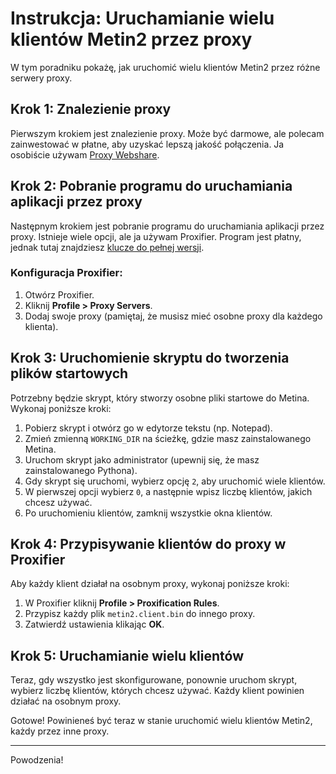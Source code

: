 # Instrukcja: Uruchamianie wielu klientów Metin2 przez proxy

W tym poradniku pokażę, jak uruchomić wielu klientów Metin2 przez różne serwery proxy. 

## Krok 1: Znalezienie proxy
Pierwszym krokiem jest znalezienie proxy. Może być darmowe, ale polecam zainwestować w płatne, aby uzyskać lepszą jakość połączenia. Ja osobiście używam [Proxy Webshare](https://proxy2.webshare.io/).

## Krok 2: Pobranie programu do uruchamiania aplikacji przez proxy
Następnym krokiem jest pobranie programu do uruchamiania aplikacji przez proxy. Istnieje wiele opcji, ale ja używam Proxifier. Program jest płatny, jednak tutaj znajdziesz [klucze do pełnej wersji](https://gist.github.com/montasim/11e313f82dc6c2aea28298941158429f).

### Konfiguracja Proxifier:
1. Otwórz Proxifier.
2. Kliknij **Profile > Proxy Servers**.
3. Dodaj swoje proxy (pamiętaj, że musisz mieć osobne proxy dla każdego klienta).

## Krok 3: Uruchomienie skryptu do tworzenia plików startowych
Potrzebny będzie skrypt, który stworzy osobne pliki startowe do Metina. Wykonaj poniższe kroki:

1. Pobierz skrypt i otwórz go w edytorze tekstu (np. Notepad).
2. Zmień zmienną `WORKING_DIR` na ścieżkę, gdzie masz zainstalowanego Metina.
3. Uruchom skrypt jako administrator (upewnij się, że masz zainstalowanego Pythona).
4. Gdy skrypt się uruchomi, wybierz opcję `2`, aby uruchomić wiele klientów.
5. W pierwszej opcji wybierz `0`, a następnie wpisz liczbę klientów, jakich chcesz używać.
6. Po uruchomieniu klientów, zamknij wszystkie okna klientów.

## Krok 4: Przypisywanie klientów do proxy w Proxifier
Aby każdy klient działał na osobnym proxy, wykonaj poniższe kroki:

1. W Proxifier kliknij **Profile > Proxification Rules**.
2. Przypisz każdy plik `metin2.client.bin` do innego proxy.
3. Zatwierdź ustawienia klikając **OK**.

## Krok 5: Uruchamianie wielu klientów
Teraz, gdy wszystko jest skonfigurowane, ponownie uruchom skrypt, wybierz liczbę klientów, których chcesz używać. Każdy klient powinien działać na osobnym proxy.

Gotowe! Powinieneś być teraz w stanie uruchomić wielu klientów Metin2, każdy przez inne proxy.

---

Powodzenia!
